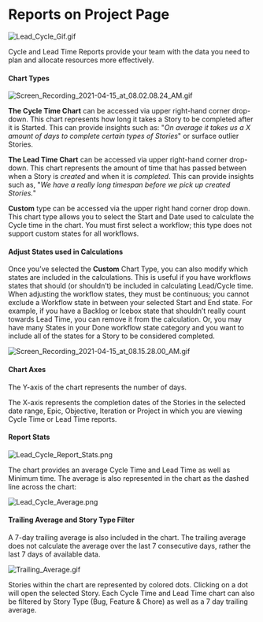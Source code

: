 # Reports on Project Page

![Lead\_Cycle\_Gif.gif](https://help.shortcut.com/hc/article_attachments/360092449451)

Cycle and Lead Time Reports provide your team with the data you need to plan and allocate resources more effectively.

#### Chart Types <a href="#h_01hnf2xq46txtnhbzgg3zhswbm" id="h_01hnf2xq46txtnhbzgg3zhswbm"></a>

![Screen\_Recording\_2021-04-15\_at\_08.02.08.24\_AM.gif](https://help.shortcut.com/hc/article_attachments/360092504871)

**The Cycle Time Chart** can be accessed via upper right-hand corner drop-down. This chart represents how long it takes a Story to be completed after it is Started. This can provide insights such as: "_On average it takes us a X amount of days to complete certain types of Stories_" or surface outlier Stories.

**The Lead Time Chart** can be accessed via upper right-hand corner drop-down. This chart represents the amount of time that has passed between when a Story is _created_ and when it is _completed_. This can provide insights such as, "_We have a really long timespan before we pick up created Stories._"

**Custom** type can be accessed via the upper right hand corner drop down. This chart type allows you to select the Start and Date used to calculate the Cycle time in the chart. You must first select a workflow; this type does not support custom states for all workflows.&#x20;

#### Adjust States used in Calculations <a href="#h_01hnf2xq469m0dxzhgsrt6de3k" id="h_01hnf2xq469m0dxzhgsrt6de3k"></a>

Once you’ve selected the **Custom** Chart Type, you can also modify which states are included in the calculations. This is useful if you have workflows states that should (or shouldn’t) be included in calculating Lead/Cycle time. When adjusting the workflow states, they must be continuous; you cannot exclude a Workflow state in between your selected Start and End state. For example, if you have a Backlog or Icebox state that shouldn’t really count towards Lead Time, you can remove it from the calculation. Or, you may have many States in your Done workflow state category and you want to include all of the states for a Story to be considered completed.

![Screen\_Recording\_2021-04-15\_at\_08.15.28.00\_AM.gif](https://help.shortcut.com/hc/article_attachments/360092519312)

#### Chart Axes <a href="#h_01hnf2xq46b83fszdcdp6qe5d8" id="h_01hnf2xq46b83fszdcdp6qe5d8"></a>

The Y-axis of the chart represents the number of days.&#x20;

The X-axis represents the completion dates of the Stories in the selected date range, Epic, Objective, Iteration or Project in which you are viewing Cycle Time or Lead Time reports.

#### Report Stats <a href="#h_01hnf2xq46a8etrh0bsx0dektp" id="h_01hnf2xq46a8etrh0bsx0dektp"></a>

![Lead\_Cycle\_Report\_Stats.png](https://help.shortcut.com/hc/article_attachments/360092464072)

The chart provides an average Cycle Time and Lead Time as well as Minimum time. The average is also represented in the chart as the dashed line across the chart:

![Lead\_Cycle\_Average.png](https://help.shortcut.com/hc/article_attachments/360092449911)

#### Trailing Average and Story Type Filter <a href="#h_01hnf2xq4613vpzmp21xs3byb7" id="h_01hnf2xq4613vpzmp21xs3byb7"></a>

A 7-day trailing average is also included in the chart. The trailing average does not calculate the average over the last 7 consecutive days, rather the last 7 days of available data.

![Trailing\_Average.gif](https://help.shortcut.com/hc/article_attachments/360092464092)

Stories within the chart are represented by colored dots. Clicking on a dot will open the selected Story. Each Cycle Time and Lead Time chart can also be filtered by Story Type (Bug, Feature & Chore) as well as a 7 day trailing average.
